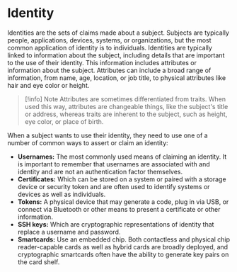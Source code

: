 
# Identity

Identities are the sets of claims made about a subject. Subjects are typically people, applications, devices, systems, or organizations, but the most common application of identity is to individuals. Identities are typically linked to information about the subject, including details that are important to the use of their identity. This information includes attributes or information about the subject. Attributes can include a broad range of information, from name, age, location, or job title, to physical attributes like hair and eye color or height.

> [!info] Note
> Attributes are sometimes differentiated from traits. When used this way, attributes are changeable things, like the subject's title or address, whereas traits are inherent to the subject, such as height, eye color, or place of birth.

When a subject wants to use their identity, they need to use one of a number of common ways to assert or claim an identity:

- **Usernames:** The most commonly used means of claiming an identity. It is important to remember that usernames are associated with and identity and are not an authentication factor themselves.
- **Certificates:** Which can be stored on a system or paired with a storage device or security token and are often used to identify systems or devices as well as individuals.
- **Tokens:** A physical device that may generate a code, plug in via USB, or connect via Bluetooth or other means to present a certificate or other information.
- **SSH keys:** Which are cryptographic representations of identity that replace a username and password.
- **Smartcards:** Use an embedded chip. Both contactless and physical chip reader-capable cards as well as hybrid cards are broadly deployed, and cryptographic smartcards often have the ability to generate key pairs on the card shelf.



